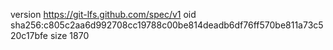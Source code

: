 version https://git-lfs.github.com/spec/v1
oid sha256:c805c2aa6d992708cc19788c00be814deadb6df76ff570be811a73c520c17bfe
size 1870
